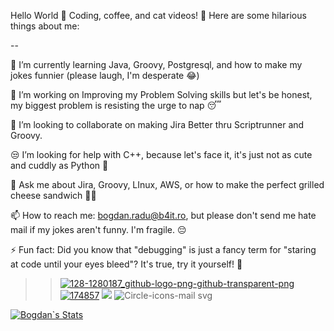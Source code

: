 Hello World 👋
Coding, coffee, and cat videos! 🚀
Here are some hilarious things about me:

--

🌱 I’m currently learning Java, Groovy, Postgresql, and how to make my jokes funnier (please laugh, I'm desperate 😂)

🔭 I’m working on Improving my Problem Solving skills but let's be honest, my biggest problem is resisting the urge to nap 😴

🤝 I’m looking to collaborate on making Jira Better thru Scriptrunner and Groovy.

😒 I’m looking for help with C++, because let's face it, it's just not as cute and cuddly as Python 🐍

💬 Ask me about Jira, Groovy, LInux, AWS, or how to make the perfect grilled cheese sandwich 🍞🧀

📫 How to reach me: bogdan.radu@b4it.ro, but please don't send me hate mail if my jokes aren't funny. I'm fragile. 😔

⚡ Fun fact: Did you know that "debugging" is just a fancy term for "staring at code until your eyes bleed"? It's true, try it yourself! 🤪


>>[![128-1280187_github-logo-png-github-transparent-png](128-1280187_github-logo-png-github-transparent-png.png?cropResize=50,100 "128-1280187_github-logo-png-github-transparent-png")](https://github.com/tathagata1428)   [![174857](174857.png?cropResize=25,50  "174857")](https://www.linkedin.com/in/bogdan-radu-b27964137)
>>[![](small-mail-icon-2.jpg?cropResize=25,50  "")](mailto:bogdan.radu@b4it.ro)
![Circle-icons-mail svg](mailto:bogdan.radu@b4it.ro)

[![Bogdan`s Stats](https://github-readme-stats.vercel.app/api?username=anuraghazra)](https://github.com/anuraghazra/github-readme-stats)



